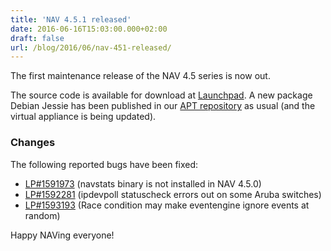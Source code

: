 ```yaml
---
title: 'NAV 4.5.1 released'
date: 2016-06-16T15:03:00.000+02:00
draft: false
url: /blog/2016/06/nav-451-released/
---
```


The first maintenance release of the NAV 4.5 series is now out.

The source code is available for download at [Launchpad](https://launchpad.net/nav/4.5/4.5.1). A new package Debian Jessie has been published in our [APT repository](https://nav.uninett.no/install-instructions/#debian) as usual (and the virtual appliance is being updated).

### Changes

The following reported bugs have been fixed:

*   [LP#1591973](https://bugs.launchpad.net/nav/+bug/1591973/) (navstats binary is not installed in NAV 4.5.0)
*   [LP#1592281](https://bugs.launchpad.net/nav/+bug/1592281/) (ipdevpoll statuscheck errors out on some Aruba switches)
*   [LP#1593193](https://bugs.launchpad.net/nav/+bug/1593193/) (Race condition may make eventengine ignore events at random)

Happy NAVing everyone!